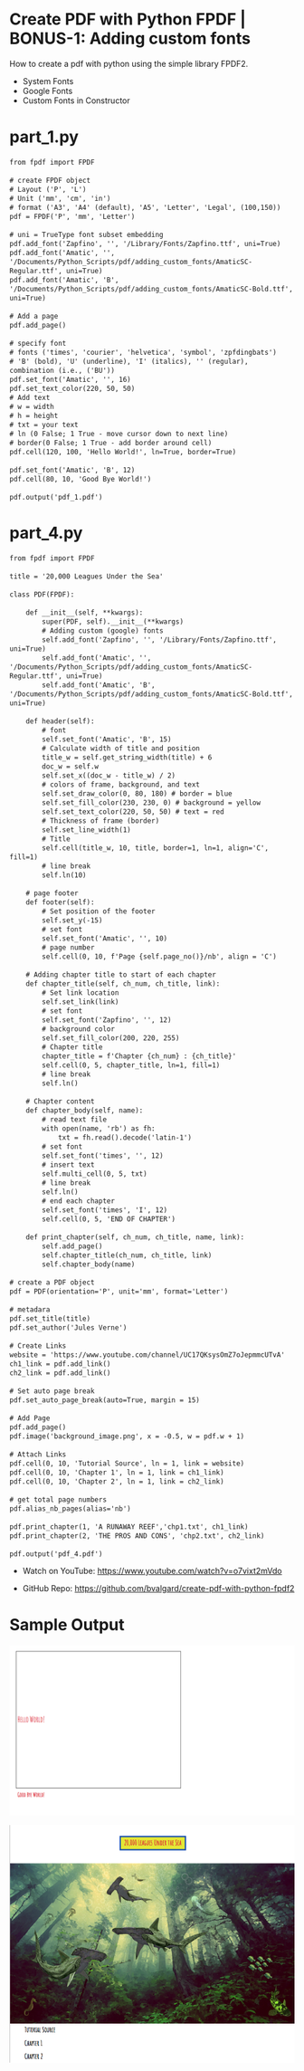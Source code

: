 # Create PDF with Python FPDF | BONUS-1: Adding custom fonts

How to create a pdf with python using the simple library FPDF2. 

* System Fonts
* Google Fonts
* Custom Fonts in Constructor

part_1.py
========================================================
```Python3
from fpdf import FPDF

# create FPDF object
# Layout ('P', 'L')
# Unit ('mm', 'cm', 'in')
# format ('A3', 'A4' (default), 'A5', 'Letter', 'Legal', (100,150))
pdf = FPDF('P', 'mm', 'Letter')

# uni = TrueType font subset embedding
pdf.add_font('Zapfino', '', '/Library/Fonts/Zapfino.ttf', uni=True)
pdf.add_font('Amatic', '', '/Documents/Python_Scripts/pdf/adding_custom_fonts/AmaticSC-Regular.ttf', uni=True)
pdf.add_font('Amatic', 'B', '/Documents/Python_Scripts/pdf/adding_custom_fonts/AmaticSC-Bold.ttf', uni=True)

# Add a page
pdf.add_page()

# specify font
# fonts ('times', 'courier', 'helvetica', 'symbol', 'zpfdingbats')
# 'B' (bold), 'U' (underline), 'I' (italics), '' (regular), combination (i.e., ('BU'))
pdf.set_font('Amatic', '', 16)
pdf.set_text_color(220, 50, 50)
# Add text
# w = width
# h = height
# txt = your text
# ln (0 False; 1 True - move cursor down to next line)
# border(0 False; 1 True - add border around cell)
pdf.cell(120, 100, 'Hello World!', ln=True, border=True)

pdf.set_font('Amatic', 'B', 12)
pdf.cell(80, 10, 'Good Bye World!')

pdf.output('pdf_1.pdf')

```

part_4.py
========================================================
```Python3
from fpdf import FPDF

title = '20,000 Leagues Under the Sea'

class PDF(FPDF):

    def __init__(self, **kwargs):
        super(PDF, self).__init__(**kwargs)
        # Adding custom (google) fonts
        self.add_font('Zapfino', '', '/Library/Fonts/Zapfino.ttf', uni=True)
        self.add_font('Amatic', '', '/Documents/Python_Scripts/pdf/adding_custom_fonts/AmaticSC-Regular.ttf', uni=True)
        self.add_font('Amatic', 'B', '/Documents/Python_Scripts/pdf/adding_custom_fonts/AmaticSC-Bold.ttf', uni=True)

    def header(self):
        # font
        self.set_font('Amatic', 'B', 15)
        # Calculate width of title and position
        title_w = self.get_string_width(title) + 6
        doc_w = self.w
        self.set_x((doc_w - title_w) / 2)
        # colors of frame, background, and text
        self.set_draw_color(0, 80, 180) # border = blue
        self.set_fill_color(230, 230, 0) # background = yellow
        self.set_text_color(220, 50, 50) # text = red
        # Thickness of frame (border)
        self.set_line_width(1)
        # Title
        self.cell(title_w, 10, title, border=1, ln=1, align='C', fill=1)
        # line break
        self.ln(10)

    # page footer
    def footer(self):
        # Set position of the footer
        self.set_y(-15)
        # set font
        self.set_font('Amatic', '', 10)
        # page number
        self.cell(0, 10, f'Page {self.page_no()}/nb', align = 'C')

    # Adding chapter title to start of each chapter
    def chapter_title(self, ch_num, ch_title, link):
        # Set link location
        self.set_link(link)
        # set font
        self.set_font('Zapfino', '', 12)
        # background color
        self.set_fill_color(200, 220, 255)
        # Chapter title
        chapter_title = f'Chapter {ch_num} : {ch_title}'
        self.cell(0, 5, chapter_title, ln=1, fill=1)
        # line break
        self.ln()

    # Chapter content
    def chapter_body(self, name):
        # read text file
        with open(name, 'rb') as fh:
            txt = fh.read().decode('latin-1')
        # set font
        self.set_font('times', '', 12)
        # insert text
        self.multi_cell(0, 5, txt)
        # line break
        self.ln()
        # end each chapter
        self.set_font('times', 'I', 12)
        self.cell(0, 5, 'END OF CHAPTER')

    def print_chapter(self, ch_num, ch_title, name, link):
        self.add_page()
        self.chapter_title(ch_num, ch_title, link)
        self.chapter_body(name)

# create a PDF object
pdf = PDF(orientation='P', unit='mm', format='Letter')

# metadara
pdf.set_title(title)
pdf.set_author('Jules Verne')

# Create Links
website = 'https://www.youtube.com/channel/UC17QKsysOmZ7oJepmmcUTvA'
ch1_link = pdf.add_link()
ch2_link = pdf.add_link()

# Set auto page break
pdf.set_auto_page_break(auto=True, margin = 15)

# Add Page
pdf.add_page()
pdf.image('background_image.png', x = -0.5, w = pdf.w + 1)

# Attach Links
pdf.cell(0, 10, 'Tutorial Source', ln = 1, link = website)
pdf.cell(0, 10, 'Chapter 1', ln = 1, link = ch1_link)
pdf.cell(0, 10, 'Chapter 2', ln = 1, link = ch2_link)

# get total page numbers
pdf.alias_nb_pages(alias='nb')

pdf.print_chapter(1, 'A RUNAWAY REEF','chp1.txt', ch1_link)
pdf.print_chapter(2, 'THE PROS AND CONS', 'chp2.txt', ch2_link)

pdf.output('pdf_4.pdf')

```

* Watch on YouTube:
https://www.youtube.com/watch?v=o7vixt2mVdo

* GitHub Repo:
https://github.com/bvalgard/create-pdf-with-python-fpdf2

Sample Output
========================================================
![Sample output Create PDF with Python FPDF | BONUS-1: Adding custom fonts](https://github.com/nihathalici/Create-PDF-with-Python-FPDF/blob/main/Bonus-1-Adding-custom-fonts/part_1.png)

![Sample output Create PDF with Python FPDF | BONUS-1: Adding custom fonts](https://github.com/nihathalici/Create-PDF-with-Python-FPDF/blob/main/Bonus-1-Adding-custom-fonts/part_4.png)
